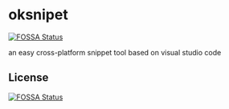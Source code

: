 # oksnipet
[![FOSSA Status](https://app.fossa.io/api/projects/git%2Bgithub.com%2FLeanderChen%2Foksnippet.svg?type=shield)](https://app.fossa.io/projects/git%2Bgithub.com%2FLeanderChen%2Foksnippet?ref=badge_shield)

an easy cross-platform snippet tool based on visual studio code


## License
[![FOSSA Status](https://app.fossa.io/api/projects/git%2Bgithub.com%2FLeanderChen%2Foksnippet.svg?type=large)](https://app.fossa.io/projects/git%2Bgithub.com%2FLeanderChen%2Foksnippet?ref=badge_large)